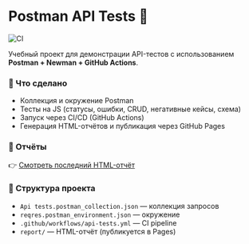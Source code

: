 # Postman API Tests 🚀

![CI](https://github.com/niiksolo/postman-api-tests/actions/workflows/api-tests.yml/badge.svg)

Учебный проект для демонстрации API-тестов с использованием **Postman + Newman + GitHub Actions**.

### 🔑 Что сделано
- Коллекция и окружение Postman
- Тесты на JS (статусы, ошибки, CRUD, негативные кейсы, схема)
- Запуск через CI/CD (GitHub Actions)
- Генерация HTML-отчётов и публикация через GitHub Pages

### 🔗 Отчёты
👉 [Смотреть последний HTML-отчёт](https://niiksolo.github.io/postman-api-tests/report/report.html)

### 📂 Структура проекта
- `Api tests.postman_collection.json` — коллекция запросов  
- `reqres.postman_environment.json` — окружение  
- `.github/workflows/api-tests.yml` — CI pipeline  
- `report/` — HTML-отчёт (публикуется в Pages)